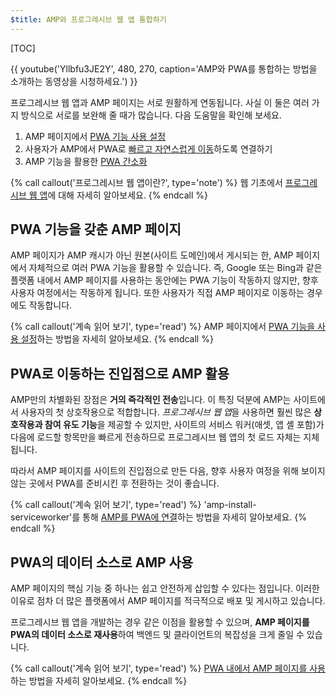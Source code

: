 ```yaml
---
$title: AMP와 프로그레시브 웹 앱 통합하기
---
```

[TOC]

{{ youtube('Yllbfu3JE2Y', 480, 270, caption='AMP와 PWA를 통합하는 방법을 소개하는 동영상을 시청하세요.') }}

프로그레시브 웹 앱과 AMP 페이지는 서로 원활하게 연동됩니다. 사실 이 둘은 여러 가지 방식으로 서로를 보완해 줄 때가 많습니다. 다음 도움말을 확인해 보세요.

1. AMP 페이지에서 [PWA 기능 사용 설정](/ko/docs/guides/pwa-amp/amp-as-pwa.html)
2. 사용자가 AMP에서 PWA로 [빠르고 자연스럽게 이동](/ko/docs/guides/pwa-amp/amp-to-pwa.html)하도록 연결하기
3. AMP 기능을 활용한 [PWA 간소화](/ko/docs/guides/pwa-amp/amp-in-pwa.html)

{% call callout('프로그레시브 웹 앱이란?', type='note') %}
웹 기초에서 [프로그레시브 웹 앱](https://developers.google.com/web/progressive-web-apps/)에 대해 자세히 알아보세요.
{% endcall %}

## PWA 기능을 갖춘 AMP 페이지

AMP 페이지가 AMP 캐시가 아닌 원본(사이트 도메인)에서 게시되는 한, AMP 페이지에서 자체적으로 여러 PWA 기능을 활용할 수 있습니다. 즉, Google 또는 Bing과 같은 플랫폼 내에서 AMP 페이지를 사용하는 동안에는 PWA 기능이 작동하지 않지만, 향후 사용자 여정에서는 작동하게 됩니다. 또한 사용자가 직접 AMP 페이지로 이동하는 경우에도 작동합니다.

{% call callout('계속 읽어 보기', type='read') %}
AMP 페이지에서 [PWA 기능을 사용 설정](/ko/docs/guides/pwa-amp/amp-as-pwa.html)하는 방법을 자세히 알아보세요.
{% endcall %}

## PWA로 이동하는 진입점으로 AMP 활용

AMP만의 차별화된 장점은 **거의 즉각적인 전송**입니다. 이 특징 덕분에 AMP는 사이트에서 사용자의 첫 상호작용으로 적합합니다. *프로그레시브 웹 앱*을 사용하면 훨씬 많은 **상호작용과 참여 유도 기능**을 제공할 수 있지만, 사이트의 서비스 워커(애셋, 앱 셸 포함)가 다음에 로드할 항목만을 빠르게 전송하므로 프로그레시브 웹 앱의 첫 로드 자체는 지체됩니다.

따라서 AMP 페이지를 사이트의 진입점으로 만든 다음, 향후 사용자 여정을 위해 보이지 않는 곳에서 PWA를 준비시킨 후 전환하는 것이 좋습니다.

{% call callout('계속 읽어 보기', type='read') %}
'amp-install-serviceworker'를 통해 [AMP를 PWA에 연결](/ko/docs/guides/pwa-amp/amp-to-pwa.html)하는 방법을 자세히 알아보세요.
{% endcall %}

## PWA의 데이터 소스로 AMP 사용

AMP 페이지의 핵심 기능 중 하나는 쉽고 안전하게 삽입할 수 있다는 점입니다. 이러한 이유로 점차 더 많은 플랫폼에서 AMP 페이지를 적극적으로 배포 및 게시하고 있습니다.

프로그레시브 웹 앱을 개발하는 경우 같은 이점을 활용할 수 있으며, **AMP 페이지를 PWA의 데이터 소스로 재사용**하여 백엔드 및 클라이언트의 복잡성을 크게 줄일 수 있습니다.

{% call callout('계속 읽어 보기', type='read') %}
[PWA 내에서 AMP 페이지를 사용](/ko/docs/guides/pwa-amp/amp-in-pwa.html)하는 방법을 자세히 알아보세요.
{% endcall %}
 
 
